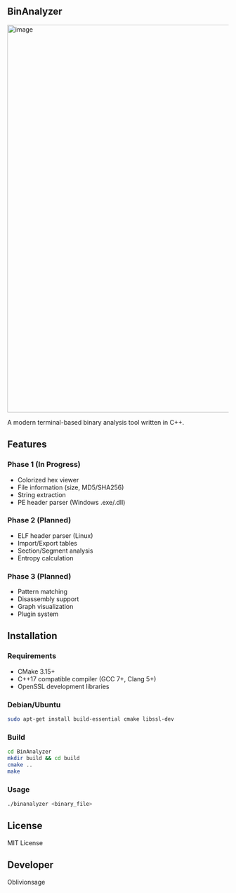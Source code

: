 ##  BinAnalyzer

<img width="805" height="882" alt="image" src="https://github.com/user-attachments/assets/197eb350-53b7-4687-853e-fc6d53a0fb31" />


A modern terminal-based binary analysis tool written in C++.

## Features

### Phase 1 (In Progress)

- Colorized hex viewer
- File information (size, MD5/SHA256)
- String extraction
- PE header parser (Windows .exe/.dll)


### Phase 2 (Planned)

- ELF header parser (Linux)
- Import/Export tables
- Section/Segment analysis
- Entropy calculation


### Phase 3 (Planned)

- Pattern matching
- Disassembly support
- Graph visualization
- Plugin system

## Installation

### Requirements

- CMake 3.15+
- C++17 compatible compiler (GCC 7+, Clang 5+)
- OpenSSL development libraries

### Debian/Ubuntu

```bash
sudo apt-get install build-essential cmake libssl-dev
```

### Build

```bash
cd BinAnalyzer
mkdir build && cd build
cmake ..
make
```

### Usage

```bash
./binanalyzer <binary_file>
```

## License

MIT License

## Developer

Oblivionsage
